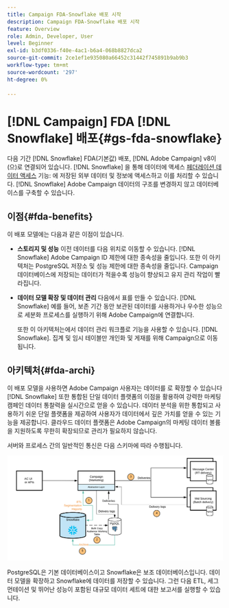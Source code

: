 ```yaml
---
title: Campaign FDA-Snowflake 배포 시작
description: Campaign FDA-Snowflake 배포 시작
feature: Overview
role: Admin, Developer, User
level: Beginner
exl-id: b3df0336-f40e-4ac1-b6a4-068b8827dca2
source-git-commit: 2ce1ef1e935080a66452c31442f745891b9ab9b3
workflow-type: tm+mt
source-wordcount: '297'
ht-degree: 0%

---
```


# [!DNL Campaign] FDA [!DNL Snowflake] 배포{#gs-fda-snowflake}

다음 기간 [!DNL Snowflake] FDA(기본값) 배포, [!DNL Adobe Campaign] v8이 (으)로 연결되어 있습니다. [!DNL Snowflake] 을 통해 데이터에 액세스 [페더레이션 데이터 액세스](../connect/fda.md) 기능: 에 저장된 외부 데이터 및 정보에 액세스하고 이를 처리할 수 있습니다. [!DNL Snowflake] Adobe Campaign 데이터의 구조를 변경하지 않고 데이터베이스를 구축할 수 있습니다.

## 이점{#fda-benefits}

이 배포 모델에는 다음과 같은 이점이 있습니다.

* **스토리지 및 성능**
이전 데이터를 다음 위치로 이동할 수 있습니다. [!DNL Snowflake] Adobe Campaign ID 제한에 대한 종속성을 줄입니다. 또한 이 아키텍처는 PostgreSQL 저장소 및 성능 제한에 대한 종속성을 줄입니다. Campaign 데이터베이스에 저장되는 데이터가 적을수록 성능이 향상되고 유지 관리 작업이 빨라집니다.

* **데이터 모델 확장 및 데이터 관리**
다음에서 표를 만들 수 있습니다. [!DNL Snowflake] 예를 들어, 보존 기간 동안 보관된 데이터를 사용하거나 우수한 성능으로 세분화 프로세스를 실행하기 위해 Adobe Campaign에 연결합니다.

   또한 이 아키텍처는에서 데이터 관리 워크플로 기능을 사용할 수 있습니다. [!DNL Snowflake]. 집계 및 임시 테이블만 개인화 및 게재를 위해 Campaign으로 이동됩니다.


## 아키텍처{#fda-archi}

이 배포 모델을 사용하면 Adobe Campaign 사용자는 데이터를 로 확장할 수 있습니다 [!DNL Snowflake] 또한 통합된 단일 데이터 플랫폼의 이점을 활용하여 강력한 마케팅 캠페인 데이터 통찰력을 실시간으로 얻을 수 있습니다. 데이터 분석을 위한 통합되고 사용하기 쉬운 단일 플랫폼을 제공하여 사용자가 데이터에서 깊은 가치를 얻을 수 있는 기능을 제공합니다. 클라우드 데이터 플랫폼은 Adobe Campaign의 마케팅 데이터 볼륨을 지원하도록 무한히 확장되므로 관리가 필요하지 않습니다.

서버와 프로세스 간의 일반적인 통신은 다음 스키마에 따라 수행됩니다.

![](assets/fda-architecture.png)

PostgreSQL은 기본 데이터베이스이고 Snowflake은 보조 데이터베이스입니다. 데이터 모델을 확장하고 Snowflake에 데이터를 저장할 수 있습니다. 그런 다음 ETL, 세그먼테이션 및 뛰어난 성능이 포함된 대규모 데이터 세트에 대한 보고서를 실행할 수 있습니다.
